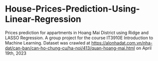 # House-Prices-Prediction-Using-Linear-Regression
Prices prediction for appartments in Hoang Mai District using Ridge and LASSO Regression. A group project for the course IT3910E Introduction to Machine Learning. 
Dataset was crawled at https://alonhadat.com.vn/nha-dat/can-ban/can-ho-chung-cu/ha-noi/413/quan-hoang-mai.html on April 19th, 2023
